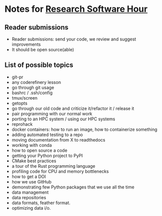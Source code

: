

# Notes for [Research Software Hour](https://researchsoftwarehour.github.io/)


## Reader submissions

- Reader submissions: send your code, we review and suggest improvements
- It should be open source(able)


## List of possible topics

- git-pr
- any coderefinery lesson
- go through git usage
- bashrc / .ssh/config
- tmux/screen
- getopts
- go through our old code and criticize it/refactor it / release it
- pair programming with our normal work
- porting to an HPC system / using our HPC systems
- reprohack
- docker containers: how to run an image, how to containerize something
- adding automated testing to a repo
- moving documentation from X to readthedocs
- working with conda
- how to open source a code
- getting your Python project to PyPI
- CMake best practices
- a tour of the Rust programming language
- profiling code for CPU and memory bottlenecks
- how to get a DOI
- how we use GitHub
- demonstrating few Python packages that we use all the time
- data management
- data repositories
- data formats, feather format.
- optimizing data i/o.
